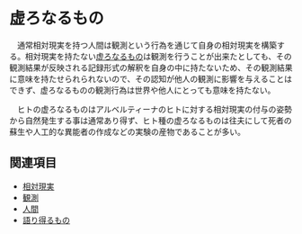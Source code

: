 # 虚ろなるもの

　通常相対現実を持つ人間は観測という行為を通じて自身の相対現実を構築する。相対現実を持たない[虚ろなるもの](0306虚ろなるもの.md)は観測を行うことが出来たとしても、その観測結果が反映される記録形式の解釈を自身の中に持たないため、その観測結果に意味を持たせられられないので、その認知が他人の観測に影響を与えることはできず、虚ろなるものの観測行為は世界や他人にとっても意味を持たない。

　ヒトの虚ろなるものはアルベルティーナのヒトに対する相対現実の付与の姿勢から自然発生する事は通常あり得ず、ヒト種の虚ろなるものは往夫にして死者の蘇生や人工的な異能者の作成などの実験の産物であることが多い。

## 関連項目

- [相対現実](0301相対現実.md)
- [観測](0304観測.md)
- [人間](0305人間.md)
- [語り得るもの](0307語り得るもの.md)
